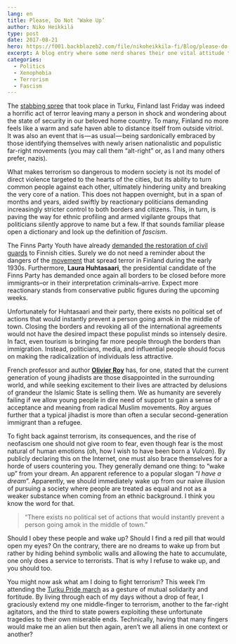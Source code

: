 ```yaml
---
lang: en
title: Please, Do Not ‘Wake Up’
author: Niko Heikkilä
type: post
date: 2017-08-21
hero: https://f001.backblazeb2.com/file/nikoheikkila-fi/Blog/please-do-not-wake-up.jpg
excerpt: A blog entry where some nerd shares their one vital attitude to face shabby terrorism and fascism with.
categories:
  - Politics
  - Xenophobia
  - Terrorism
  - Fascism
---
```


The [stabbing spree](https://yle.fi/uutiset/osasto/news/two_dead_several_injured_in_turku_knife_attack/9784909) that took place in Turku, Finland last Friday was indeed a horrific act of terror leaving many a person in shock and wondering about the state of security in our beloved home country. To many, Finland no more feels like a warm and safe haven able to distance itself from outside vitriol. It was also an event that is — as usual — being sardonically embraced by those identifying themselves with newly arisen nationalistic and populistic far-right movements (you may call them “alt-right” or, as I and many others prefer, nazis).

What makes terrorism so dangerous to modern society is not its model of direct violence targeted to the hearts of the cities, but its ability to turn common people against each other, ultimately hindering unity and breaking the very core of a nation. This does not happen overnight, but in a span of months and years, aided swiftly by reactionary politicians demanding increasingly stricter control to both borders and citizens. This, in turn, is paving the way for ethnic profiling and armed vigilante groups that politicians silently approve to name but a few. If that sounds familiar please open a dictionary and look up the definition of _fascism_.

The Finns Party Youth have already [demanded the restoration of civil guards](https://www.ps-nuoret.fi/kannanotot/suojeluskunnat-suomea-turvaamaan/) to Finnish cities. Surely we do not need a reminder about the dangers of the [movement](https://en.wikipedia.org/wiki/Lapua_Movement) that spread terror in Finland during the early 1930s. Furthermore, **Laura Huhtasaari**, the presidential candidate of the Finns Party has demanded once again all borders to be closed before more immigrants–or in their interpretation criminals–arrive. Expect more reactionary stands from conservative public figures during the upcoming weeks.

Unfortunately for Huhtasaari and their party, there exists no political set of actions that would instantly prevent a person going amok in the middle of town. Closing the borders and revoking all of the international agreements would not have the desired impact these populist minds so intensely desire. In fact, even tourism is bringing far more people through the borders than immigration. Instead, politicians, media, and influential people should focus on making the radicalization of individuals less attractive.

French professor and author [**Olivier Roy**](https://www.theguardian.com/news/2017/apr/13/who-are-the-new-jihadis) has, for one, stated that the current generation of young jihadists are those disappointed in the surrounding world, and while seeking excitement to their lives are attracted by delusions of grandeur the Islamic State is selling them. We as humanity are severely failing if we allow young people in dire need of support to gain a sense of acceptance and meaning from radical Muslim movements. Roy argues further that a typical jihadist is more than often a secular second-generation immigrant than a refugee.

To fight back against terrorism, its consequences, and the rise of neofascism one should not give room to fear, even though fear is the most natural of human emotions (oh, how I wish to have been born a _Vulcan_). By publicly declaring this on the Internet, one must also brace themselves for a horde of users countering you. They generally demand one thing: to “wake up” from your dream. An apparent reference to a popular slogan “_I have a dream_”. Apparently, we should immediately wake up from our naive illusion of pursuing a society where people are treated as equal and not as a weaker substance when coming from an ethnic background. I think you know the word for that.

> “There exists no political set of actions that would instantly prevent a person going amok in the middle of town.”

Should I obey these people and wake up? Should I find a red pill that would open my eyes? On the contrary, there are no dreams to wake up from but rather by hiding behind symbolic walls and allowing the hate to accumulate, one only does a service to terrorists. That is why I refuse to wake up, and you should too.

You might now ask what am I doing to fight terrorism? This week I’m attending the [Turku Pride march](https://turkupride.fi) as a gesture of mutual solidarity and fortitude. By living through each of my days without a drop of fear, I graciously extend my one middle-finger to terrorism, another to the far-right agitators, and the third to state powers exploiting these unfortunate tragedies to their own miserable ends. Technically, having that many fingers would make me an alien but then again, aren’t we all aliens in one context or another?
